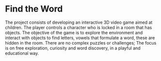 # Find the Word
The project consists of developing an interactive 3D video game aimed at children. The player controls a character who is locked in a room that has objects. The objective of the game is to explore the environment and interact with objects to find letters, vowels that formulate a word, these are hidden in the room. There are no complex puzzles or challenges; The focus is on free exploration, curiosity and word discovery, in a playful and educational way.

